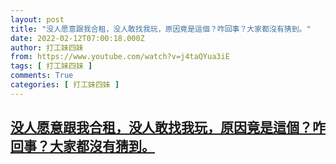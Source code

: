 ```yaml
---
layout: post
title: "没人愿意跟我合租，没人敢找我玩，原因竟是這個？咋回事？大家都沒有猜到。"
date: 2022-02-12T07:00:18.000Z
author: 打工妹四妹
from: https://www.youtube.com/watch?v=j4taQYua3iE
tags: [ 打工妹四妹 ]
comments: True
categories: [ 打工妹四妹 ]
---
```

<!--1644649218000-->
[没人愿意跟我合租，没人敢找我玩，原因竟是這個？咋回事？大家都沒有猜到。](https://www.youtube.com/watch?v=j4taQYua3iE)
------

<div>

</div>
